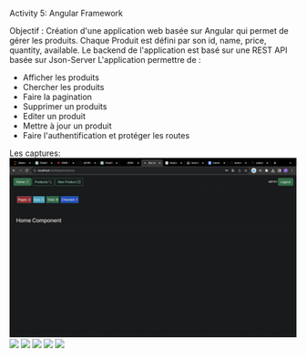 Activity 5: Angular Framework

Objectif :
Création d'une application web basée sur Angular qui permet de gérer les produits. Chaque Produit est défini par son id, name, price, quantity, available. Le backend de l'application est basé sur une REST API basée sur Json-Server
L'application permettre de :
- Afficher les produits
- Chercher les produits
- Faire la pagination
- Supprimer un produits
- Editer un produit
- Mettre à jour un produit
- Faire l'authentification et protéger les routes


Les captures:
<img src="/images/Capture d’écran 2023-12-13 à 14.55.57.png">
<img src="/Users/meriemlafsahi/IdeaProjects/Tp5-main/images/Capture d’écran 2023-12-13 à 14.56.10.png">
<img src="/Users/meriemlafsahi/IdeaProjects/Tp5-main/images/Capture d’écran 2023-12-13 à 14.56.15.png">
<img src="/Users/meriemlafsahi/IdeaProjects/Tp5-main/images/Capture d’écran 2023-12-13 à 14.56.22.png">
<img src="/Users/meriemlafsahi/IdeaProjects/Tp5-main/images/Capture d’écran 2023-12-13 à 14.56.28.png">
<img src="/Users/meriemlafsahi/IdeaProjects/Tp5-main/images/Capture d’écran 2023-12-13 à 14.56.45.png">

